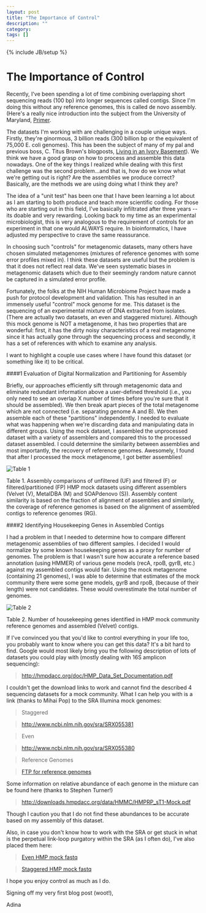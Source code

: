 ```yaml
---
layout: post
title: "The Importance of Control"
description: ""
category: 
tags: []
---
```

{% include JB/setup %}

# The Importance of Control

Recently, I've been spending a lot of time combining overlapping short sequencing reads (100 bp) into longer sequences called contigs.  Since I'm doing this without any reference genomes, this is called de novo assembly.  (Here's a really nice introduction into the subject from the University of Maryland, [Primer](http://www.cbcb.umd.edu/research/assembly_primer.shtml).

The datasets I'm working with are challenging in a couple unique ways.  Firstly, they're ginormous, 3 billion reads (300 billion bp or the equivalent of 75,000 E. coli genomes).  This has been the subject of many of my pal and previous boss, C. Titus Brown's blogposts, [Living in an Ivory Basement](http://ivory.idyll.org/blog/)).  We think we have a good grasp on how to process and assemble this data nowadays.   One of the key things I realized while dealing with this first challenge was the second problem...and that is, how do we know what we're getting out is right?  Are the assemblies we produce correct?   Basically, are the methods we are using doing what I think they are? 

The idea of a "unit test" has been one that I have been learning a lot about as I am starting to both produce and teach more scientific coding.  For those who are starting out in this field, I've basically infiltrated after three years -- its doable and very rewarding.  Looking back to my time as an experimental microbiologist, this is very analogous to the requirement of controls for an experiment in that one would ALWAYS require.  In bioinformatics, I have adjusted my perspective to crave the same reassurance.

In choosing such "controls" for metagenomic datasets, many others have chosen simulated metagenomes (mixtures of reference genomes with some error profiles mixed in).  I think these datasets are useful but the problem is that it does not reflect real data.  We've seen systematic biases in metagenomic datasets which due to their seemingly random nature cannot be captured in a simulated error profile.  

Fortunately, the folks at the NIH Human Microbiome Project have made a push for protocol development and validation.  This has resulted in an immensely useful "control" mock genome for me.  This dataset is the sequencing of an experimental mixture of DNA extracted from isolates.  (There are actually two datasets, an even and staggered mixture).  Although this mock genome is NOT a metagenome, it has two properties that are wonderful:  first, it has the dirty noisy characteristics of a real metagenome since it has actually gone through the sequencing process and secondly, it has a set of references with which to examine any analysis. 

I want to highlight a couple use cases where I have found this dataset (or something like it) to be critical.  

###\#1 Evaluation of Digital Normalization and Partitioning for Assembly

Briefly, our approaches efficiently sift through metagenomic data and eliminate redundant information above a user-defined threshold (i.e., you only need to see an overlap X number of times before you're sure that it should be assembled).  We then break apart pieces of the total metagenome which are not connected (i.e. separating genome A and B).  We then assemble each of these "partitions" independently.  I needed to evaluate what was happening when we're discarding data and manipulating data in different groups.  Using the mock dataset, I assembled the unprocessed dataset with a variety of assemblers and compared this to the processed dataset assembled.  I could determine the similarity between assemblies and most importantly, the recovery of reference genomes.  Awesomely, I found that after I processed the mock metagenome, I got better assemblies!


![Table 1](https://raw.github.com/adina/adina.github.com/master/_posts/figures/2012-11-06-control/table1.png)


Table 1. Assembly comparisons of unfiltered (UF) and filtered (F) or filtered/partitioned (FP) HMP mock datasets using different assemblers (Velvet (V), MetaIDBA (M) and SOAPdenovo (S)).  Assembly content similarity is based on the fraction of alignment of assemblies and similarly, the coverage of reference genomes is based on the alignment of assembled contigs to reference genomes (RG).

###\#2 Identifying Housekeeping Genes in Assembled Contigs

I had a problem in that I needed to determine how to compare different metagenomic assemblies of two different samples.  I decided I would normalize by some known housekeeping genes as a proxy for number of genomes.  The problem is that I wasn't sure how accurate a reference based annotation (using HMMER) of various gene models (recA, rpoB, gyrB, etc.) against my assembled contigs would fair.  Using the mock metagenome (containing 21 genomes), I was able to determine that estimates of the mock community there were some gene models, gyrB and rpoB, (because of their length) were not candidates. These would overestimate the total number of genomes.

![Table 2](https://raw.github.com/adina/adina.github.com/master/_posts/figures/2012-11-06-control/table2.png)

Table 2. Number of housekeeping genes identified in HMP mock community reference genomes and assembled (Velvet) contigs.

If I've convinced you that you'd like to control everything in your life too, you probably want to know where you can get this data?  It's a bit hard to find.  Google would most likely bring you the following description of lots of datasets you could play with (mostly dealing with 16S amplicon sequencing): 

> <http://hmpdacc.org/doc/HMP_Data_Set_Documentation.pdf>

I couldn't get the download links to work and cannot find the described 4 sequencing datasets for a mock community.  What I can help you with is a link (thanks to Mihai Pop) to the SRA Illumina mock genomes:

> Staggered

> <http://www.ncbi.nlm.nih.gov/sra/SRX055381>

> Even


> <http://www.ncbi.nlm.nih.gov/sra/SRX055380>

> Reference Genomes

> [FTP for reference genomes](ftp://ftp.hgsc.bcm.tmc.edu/pub/misc/HMP/mock/mock.all.genome.fa)

Some information on relative abundance of each genome in the mixture can be found here (thanks to Stephen Turner!)

> <http://downloads.hmpdacc.org/data/HMMC/HMPRP_sT1-Mock.pdf>

Though I caution you that I do not find these abundances to be accurate based on my assembly of this dataset.

Also, in case you don't know how to work with the SRA or get stuck in what is the perpetual link-loop purgatory within the SRA (as I often do), I've also placed them here:

> [Even HMP mock fastq]("http://lyorn.idyll.org/~adina/SRR172902.fastq.gz")


> [Staggered HMP mock fastq]("http://lyorn.idyll.org/~adina/SRR172903.fastq.gz")

I hope you enjoy control as much as I do.

Signing off my very first blog post (woot!),

Adina
